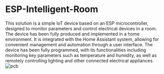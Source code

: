 # ESP-Intelligent-Room
This solution is a simple IoT device based on an ESP microcontroller, designed to monitor parameters and control electrical devices in a room. The device has been fully produced and implemented in a home environment. It is integrated with the Home Assistant system, allowing for convenient management and automation through a user interface. The device has been fully programmed, with its functionalities including monitoring key parameters such as temperature and humidity, as well as remotely controlling lighting and other connected electrical appliances.
![pcb](https://github.com/user-attachments/assets/9c61f2d2-4334-4ff5-aa45-daaf5bbecac5)
